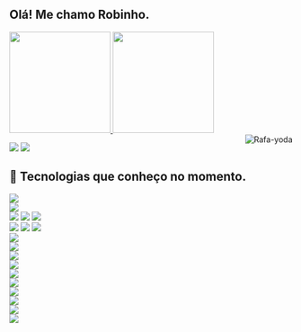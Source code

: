 ## Olá! Me chamo Robinho.

<div>
  <a href="https://github.com/robinhosz">
  <img height="180em" src="https://github-readme-stats.vercel.app/api?username=robinhosz&show_icons=true&theme=dark&include_all_commits=true&count_private=true"/>
  <img height="180em" src="https://github-readme-stats.vercel.app/api/top-langs/?username=robinhosz&layout=compact&langs_count=7&theme=dark"/>
</div>
  
  <img align="right" alt="Rafa-yoda" src="https://i.pinimg.com/originals/90/21/3b/90213b075aa367086bfe687750827baf.gif">
    
</div>

  <div> 
 
  <a href="https://www.instagram.com/khalifazayed_/" target="_blank"><img src="https://img.shields.io/badge/-Instagram-%23E4405F?style=for-the-badge&logo=instagram&logoColor=white" target="_blank"></a>
 <a href="https://discord.gg/" target="_blank"><img src="https://img.shields.io/badge/Discord-7289DA?style=for-the-badge&logo=discord&logoColor=white" target="_blank"></a> 
  </a>
  
    
  </div>
  
  ## 🤯 Tecnologias que conheço no momento.
<p align="left">
  <img src="https://img.shields.io/badge/%20-Node.js-000000?style=flat-square&logo=Node.js" /> <br /> 
  <img src="https://img.shields.io/badge/%20-Discord.js-000000?style=flat-square&logo=Discord" /> <br />
  <img src="https://img.shields.io/badge/%20-HTML5-000000?style=flat-square&logo=HTML5" /> 
  <img src="https://img.shields.io/badge/JavaScript-F7DF1E?style=flat-square&logo=javascript&logoColor=black" /> 
  <img src="https://img.shields.io/badge/%20-CSS3-000000?style=flat-square&logo=CSS3" /> <br/>
  <img src="https://img.shields.io/badge/%20-Python-000000?style=flat-square&logo=Python" /> 
  <img src="https://img.shields.io/badge/Django-000000?style=flat-square&logo=django&logoColor=white" \>
  <img src="https://img.shields.io/badge/%20-Flask-000000?style=flat-square&logo=Flask" /> <br />
  <img src="https://img.shields.io/badge/%20-C++-000000?style=flat-square&logo=C%2B%2B" /> <br />
  <img src="https://img.shields.io/badge/%20-C%23-000000?style=flat-square&logo=C%20Sharp" /> <br /> 
  <img src="https://img.shields.io/badge/%20-Java 💛-000000?style=flat-square&logo=Java" /> <br /> 
  <img src="https://img.shields.io/badge/%20-JDA-000000?style=flat-square&logo=Discord" /> <br />
  <img src="https://img.shields.io/badge/%20-Spring Boot-000000?style=flat-square&logo=Spring%20Boot" /> <br />
  <img src="https://img.shields.io/badge/%20-Maven-000000?style=flat-square&logo=Apache%20Maven" /> <br /> 
  <img src="https://img.shields.io/badge/%20-Gradle-000000?style=flat-square&logo=Gradle" /> <br /> 
  <img src="https://img.shields.io/badge/%20-MongoDB-000000?style=flat-square&logo=MongoDB" /> <br />
  <img src="https://img.shields.io/badge/%20-MySQL-000000?style=flat-square&logo=MySQL" /> <br /> 
  <img src="https://img.shields.io/badge/%20-Git-000000?style=flat-square&logo=Git" /> <br />
</p>

